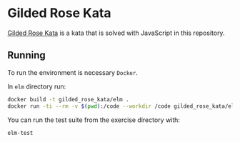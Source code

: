# Gilded Rose Kata

[Gilded Rose Kata](https://github.com/circleci/gilded-rose-kata) is a kata that is solved with JavaScript in this repository.

## Running

To run the environment is necessary `Docker`.

In `elm` directory run:

```sh
docker build -t gilded_rose_kata/elm .
docker run -ti --rm -v $(pwd):/code --workdir /code gilded_rose_kata/elm bash
```

You can run the test suite from the exercise
directory with:

```sh
elm-test
```    

